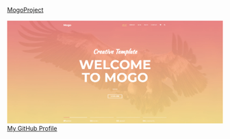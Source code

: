<a href="https://losecontro1.github.io/MogoProject/" target="_blank">MogoProject</a><br><br>
<img src="screenshot/Coverwebsite.png">
[My GitHub Profile](https://github.com/losecontro1 'Samuel Woods GitHub')
